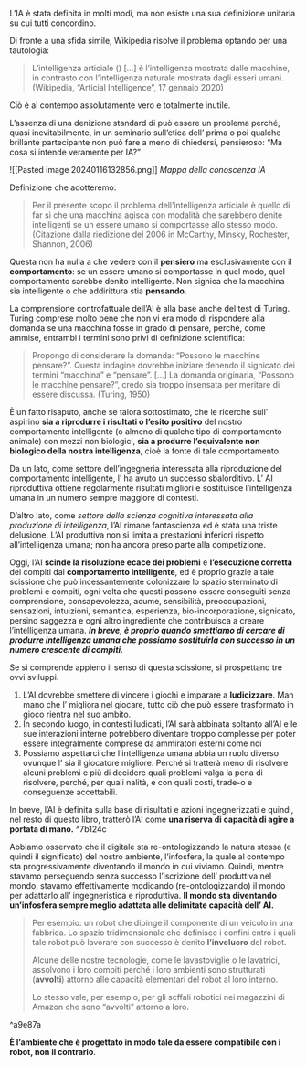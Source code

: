 L’IA è stata definita in molti modi, ma non esiste una sua definizione unitaria su cui tutti concordino.

Di fronte a una sfida simile, Wikipedia risolve il problema optando per una tautologia: 

> L’intelligenza articiale () […] è l’intelligenza mostrata dalle macchine, in contrasto con l’intelligenza naturale mostrata dagli esseri umani. (Wikipedia, “Articial Intelligence”, 17 gennaio 2020)

Ciò è al contempo assolutamente vero e totalmente inutile.

L’assenza di una denizione standard di può essere un problema perché, quasi inevitabilmente, in un seminario sull’etica dell’ prima o poi qualche brillante partecipante non può fare a meno di chiedersi, pensieroso: “Ma cosa si intende veramente per IA?”

![[Pasted image 20240116132856.png]]
*Mappa della conoscenza IA*


Definizione che adotteremo:

> Per il presente scopo il problema dell’intelligenza articiale è quello di far sì che una macchina agisca con modalità che sarebbero denite intelligenti se un essere umano si comportasse allo stesso modo. (Citazione dalla riedizione del 2006 in McCarthy, Minsky, Rochester, Shannon, 2006)

Questa non ha nulla a che vedere con il **pensiero** ma esclusivamente con il **comportamento**: se un essere umano si comportasse in quel modo, quel comportamento sarebbe denito intelligente. 
Non signica che la macchina sia intelligente o che addirittura stia **pensando**. 

La comprensione controfattuale dell’AI è alla base anche del test di Turing. 
Turing comprese molto bene che non vi era modo di rispondere alla domanda se una macchina fosse in grado di pensare, perché, come ammise, entrambi i termini sono privi di definizione scientifica:

> Propongo di considerare la domanda: “Possono le macchine pensare?”. Questa indagine dovrebbe iniziare denendo il signicato dei termini “macchina” e “pensare”. […] La domanda originaria, “Possono le macchine pensare?”, credo sia troppo insensata per meritare di essere discussa. (Turing, 1950)



È un fatto risaputo, anche se talora sottostimato, che le ricerche sull’ aspirino **sia a riprodurre i risultati o l’esito positivo** del nostro comportamento intelligente (o almeno di qualche tipo di comportamento animale) con mezzi non biologici, **sia a produrre l’equivalente non biologico della nostra intelligenza**, cioè la fonte di tale comportamento.

Da un lato, come settore dell’ingegneria interessata alla riproduzione del comportamento intelligente, l’ ha avuto un successo sbalorditivo.
L’ AI riproduttiva ottiene regolarmente risultati migliori e sostituisce l’intelligenza umana in un numero sempre maggiore di contesti.

D’altro lato, come *settore della scienza cognitiva interessata alla produzione di intelligenza*, l’AI rimane fantascienza ed è stata una triste delusione. 
L’AI produttiva non si limita a prestazioni inferiori rispetto all’intelligenza umana; non ha ancora preso parte alla competizione.



Oggi, l’AI **scinde la risoluzione ecace dei problemi** e **l’esecuzione corretta** dei compiti dal **comportamento intelligente**, ed è proprio grazie a tale scissione che può incessantemente colonizzare lo spazio sterminato di problemi e compiti, ogni volta che questi possono essere conseguiti senza comprensione, consapevolezza, acume, sensibilità, preoccupazioni, sensazioni, intuizioni, semantica, esperienza, bio-incorporazione, signicato, persino saggezza e ogni altro ingrediente che contribuisca a creare l’intelligenza umana. 
***In breve, è proprio quando smettiamo di cercare di produrre intelligenza umana che possiamo sostituirla con successo in un numero crescente di compiti.***

Se si comprende appieno il senso di questa scissione, si prospettano tre ovvi sviluppi.
1) L’AI dovrebbe smettere di vincere i giochi e imparare a **ludicizzare**. Man mano che l’ migliora nel giocare, tutto ciò che può essere trasformato in gioco rientra nel suo ambito.
2) In secondo luogo, in contesti ludicati, l’AI sarà abbinata soltanto all’AI e le sue interazioni interne potrebbero diventare troppo complesse per poter essere integralmente comprese da ammiratori esterni come noi
3) Possiamo aspettarci che l’intelligenza umana abbia un ruolo diverso ovunque l’ sia il giocatore migliore. Perché si tratterà meno di risolvere alcuni problemi e più di decidere quali problemi valga la pena di risolvere, perché, per quali nalità, e con quali costi, trade-o e conseguenze accettabili.


In breve, l’AI è definita sulla base di risultati e azioni ingegnerizzati e quindi, nel resto di questo libro, tratterò l’AI come **una riserva di capacità di agire a portata di mano.** ^7b124c

Abbiamo osservato che il digitale sta re-ontologizzando la natura stessa (e quindi il significato) del nostro ambiente, l’infosfera, la quale al contempo sta progressivamente diventando il mondo in cui viviamo. 
Quindi, mentre stavamo perseguendo senza successo l’iscrizione dell’ produttiva nel mondo, stavamo effettivamente modicando (re-ontologizzando) il mondo per adattarlo all’ ingegneristica e riproduttiva. 
**Il mondo sta diventando un’infosfera sempre meglio adattata alle delimitate capacità dell’ AI.**

> Per esempio: un robot che dipinge il componente di un veicolo in una fabbrica. 
> Lo spazio tridimensionale che definisce i confini entro i quali tale robot può lavorare con successo è denito **l’involucro** del robot. 
> 
> Alcune delle nostre tecnologie, come le lavastoviglie o le lavatrici, assolvono i loro compiti perché i loro ambienti sono strutturati (**avvolti**) attorno alle capacità elementari del robot al loro interno. 
> 
> Lo stesso vale, per esempio, per gli scffali robotici nei magazzini di Amazon che sono “avvolti” attorno a loro. 

^a9e87a

**È l’ambiente che è progettato in modo tale da essere compatibile con i robot, non il contrario**.

